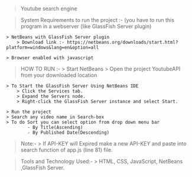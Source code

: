 > Youtube search engine

> System Requirements to run the project :-
	(you have to run this program in a webserver (like GlassFish Server plugin)
 
	> NetBeans with GlassFish Server plugin 
		> Download link :- https://netbeans.org/downloads/start.html?platform=windows&lang=en&option=all
	
	> Browser enabled with javascript 

> HOW TO RUN :-
	> Start NetBeans
	> Open the project YoutubeAPI from your downloaded location	

	> To Start the GlassFish Server Using NetBeans IDE
		> Click the Services tab.
		> Expand the Servers node.
		> Right-click the GlassFish Server instance and select Start.

	> Run the project 
	> Search any video name in Search-box
	> To do Sort you can select option from drop down menu bar
			- By Title(Ascending)
			- By Published Date(Descending)


> Note:-
	> If API-KEY will Expired make a new API-KEY and paste into search function  of app.js (line 81) file.  

> Tools and Technology Used:-
	> HTML, CSS, JavaScript, NetBeans ,GlassFish Server.


